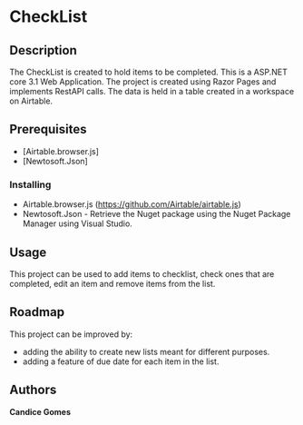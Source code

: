 # CheckList

## Description

The CheckList is created to hold items to be completed. This is a ASP.NET core 3.1 Web Application. The project is created using Razor Pages and implements RestAPI calls. The data is held in a table created in a workspace on Airtable.

## Prerequisites

* [Airtable.browser.js]
* [Newtosoft.Json]

### Installing

* Airtable.browser.js (https://github.com/Airtable/airtable.js)
* Newtosoft.Json - Retrieve the Nuget package using the Nuget Package Manager using Visual Studio.

## Usage

This project can be used to add items to checklist, check ones that are completed, edit an item and remove items from the list.

## Roadmap

This project can be improved by:
* adding the ability to create new lists meant for different purposes.
* adding a feature of due date for each item in the list.

## Authors

**Candice Gomes**
